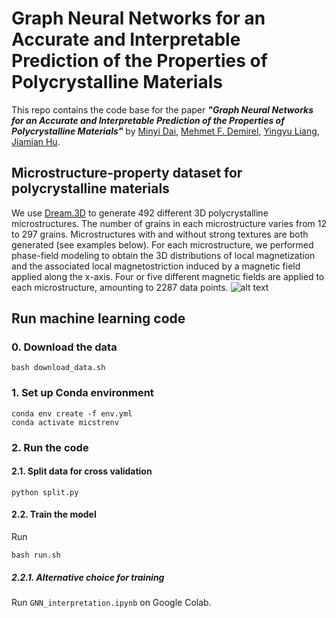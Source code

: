 # Graph Neural Networks for an Accurate and Interpretable Prediction of the Properties of Polycrystalline Materials 

This repo contains the code base for the paper ***"Graph Neural Networks for an Accurate and Interpretable Prediction of the Properties of Polycrystalline Materials"*** by [Minyi Dai](https://mesomod.weebly.com/people.html), [Mehmet F. Demirel](https://cs.wisc.edu/~demirel), [Yingyu Liang](https://cs.wisc.edu/~yliang), [Jiamian Hu](https://mesomod.weebly.com/people.html).

## Microstructure-property dataset for polycrystalline materials
We use [Dream.3D](http://dream3d.bluequartz.net/) to generate 492 different 3D polycrystalline microstructures. The number of grains in each microstructure varies from 12 to 297 grains. Microstructures with and without strong textures are both generated (see examples below). For each microstructure, we performed phase-field modeling to obtain the 3D distributions of local magnetization and the associated local magnetostriction induced by a magnetic field applied along the x-axis. Four or five different magnetic fields are applied to each microstructure, amounting to 2287 data points.
![alt text](https://github.com/mehmetfdemirel/microstructure/blob/master/img/microstructure.png)

## Run machine learning code

### 0. Download the data

```
bash download_data.sh
```

### 1. Set up Conda environment
```
conda env create -f env.yml
conda activate micstrenv
```

### 2. Run the code

#### 2.1. Split data for cross validation
```
python split.py
```

#### 2.2. Train the model
Run  
```
bash run.sh
```
##### 2.2.1. Alternative choice for training
Run `GNN_interpretation.ipynb` on Google Colab.